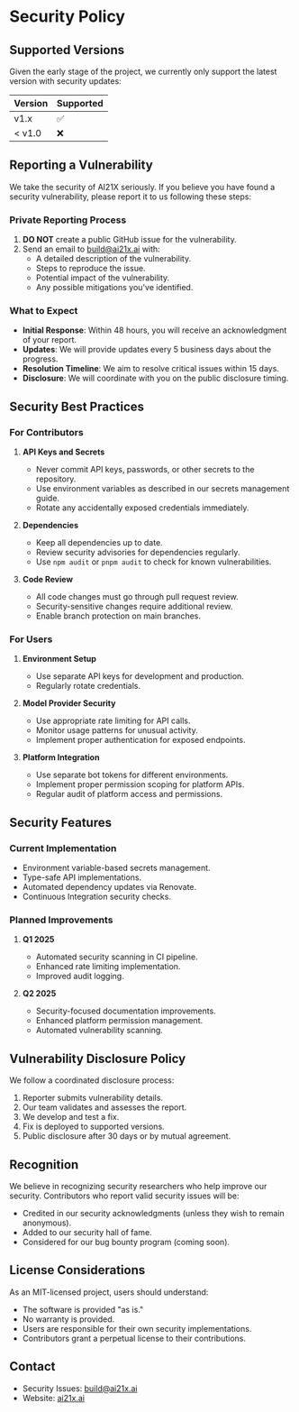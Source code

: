 # Security Policy

## Supported Versions

Given the early stage of the project, we currently only support the latest version with security updates:

| Version | Supported          |
| ------- | ------------------ |
| v1.x    | :white_check_mark: |
| < v1.0  | :x:                |

## Reporting a Vulnerability

We take the security of AI21X seriously. If you believe you have found a security vulnerability, please report it to us following these steps:

### Private Reporting Process

1. **DO NOT** create a public GitHub issue for the vulnerability.
2. Send an email to [build@ai21x.ai](mailto:build@ai21x.ai) with:
    - A detailed description of the vulnerability.
    - Steps to reproduce the issue.
    - Potential impact of the vulnerability.
    - Any possible mitigations you've identified.

### What to Expect

- **Initial Response**: Within 48 hours, you will receive an acknowledgment of your report.
- **Updates**: We will provide updates every 5 business days about the progress.
- **Resolution Timeline**: We aim to resolve critical issues within 15 days.
- **Disclosure**: We will coordinate with you on the public disclosure timing.

## Security Best Practices

### For Contributors

1. **API Keys and Secrets**
    - Never commit API keys, passwords, or other secrets to the repository.
    - Use environment variables as described in our secrets management guide.
    - Rotate any accidentally exposed credentials immediately.

2. **Dependencies**
    - Keep all dependencies up to date.
    - Review security advisories for dependencies regularly.
    - Use `npm audit` or `pnpm audit` to check for known vulnerabilities.

3. **Code Review**
    - All code changes must go through pull request review.
    - Security-sensitive changes require additional review.
    - Enable branch protection on main branches.

### For Users

1. **Environment Setup**
    - Use separate API keys for development and production.
    - Regularly rotate credentials.

2. **Model Provider Security**
    - Use appropriate rate limiting for API calls.
    - Monitor usage patterns for unusual activity.
    - Implement proper authentication for exposed endpoints.

3. **Platform Integration**
    - Use separate bot tokens for different environments.
    - Implement proper permission scoping for platform APIs.
    - Regular audit of platform access and permissions.

## Security Features

### Current Implementation

- Environment variable-based secrets management.
- Type-safe API implementations.
- Automated dependency updates via Renovate.
- Continuous Integration security checks.

### Planned Improvements

1. **Q1 2025**
    - Automated security scanning in CI pipeline.
    - Enhanced rate limiting implementation.
    - Improved audit logging.

2. **Q2 2025**
    - Security-focused documentation improvements.
    - Enhanced platform permission management.
    - Automated vulnerability scanning.

## Vulnerability Disclosure Policy

We follow a coordinated disclosure process:

1. Reporter submits vulnerability details.
2. Our team validates and assesses the report.
3. We develop and test a fix.
4. Fix is deployed to supported versions.
5. Public disclosure after 30 days or by mutual agreement.

## Recognition

We believe in recognizing security researchers who help improve our security. Contributors who report valid security issues will be:

- Credited in our security acknowledgments (unless they wish to remain anonymous).
- Added to our security hall of fame.
- Considered for our bug bounty program (coming soon).

## License Considerations

As an MIT-licensed project, users should understand:

- The software is provided "as is."
- No warranty is provided.
- Users are responsible for their own security implementations.
- Contributors grant a perpetual license to their contributions.

## Contact

- Security Issues: [build@ai21x.ai](mailto:build@ai21x.ai)
- Website: [ai21x.ai](https://ai21x.ai)

